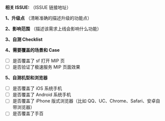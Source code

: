 **相关 ISSUE:** （ISSUE 链接地址）

**1、升级点** （清晰准确的描述升级的功能点）

**2、影响范围** （描述该需求上线会影响什么功能）

**3、自测 Checklist**

**4、需要覆盖的场景和 Case**
- [ ] 是否覆盖了 sf 打开 MIP 页
- [ ] 是否验证了极速服务 MIP 页面效果

**5、自测机型和浏览器**
- [ ] 是否覆盖了 iOS 系统手机
- [ ] 是否覆盖了 Android 系统手机
- [ ] 是否覆盖了 iPhone 版式浏览器（比如 QQ、UC、Chrome、Safari、安卓自带浏览器）
- [ ] 是否覆盖了手百
